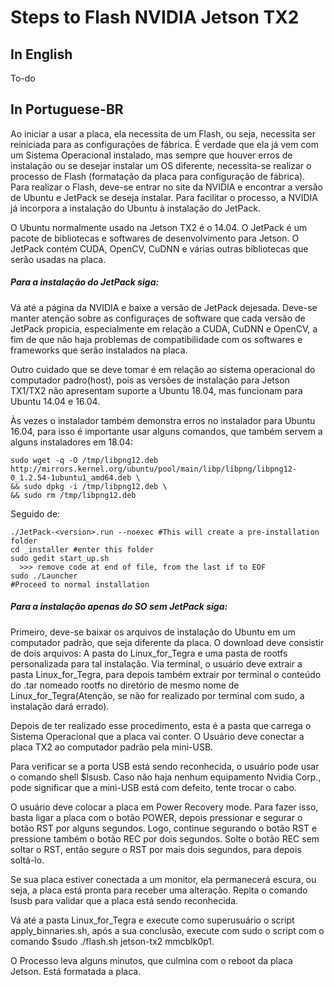 # Steps to Flash NVIDIA Jetson TX2

## In English
To-do




## In Portuguese-BR

Ao iniciar a usar a placa, ela necessita de um Flash, ou seja, necessita ser reiniciada para as configurações de fábrica.
É verdade que ela já vem com um Sistema Operacional instalado, mas sempre que houver erros de instalação ou se desejar instalar um OS diferente, necessita-se realizar o processo de Flash (formatação da placa para configuração de fábrica).
Para realizar o Flash, deve-se entrar no site da NVIDIA e encontrar a versão de Ubuntu e JetPack se deseja instalar.
Para facilitar o processo, a NVIDIA já incorpora a instalação do Ubuntu à instalação do JetPack.

O Ubuntu normalmente usado na Jetson TX2 é o 14.04.
O JetPack é um pacote de bibliotecas e softwares de desenvolvimento para Jetson. O JetPack contém CUDA, OpenCV, CuDNN e várias outras bibliotecas que serão usadas na placa. 

##### Para a instalação do JetPack siga: 

Vá até a página da NVIDIA e baixe a versão de JetPack dejesada.
Deve-se manter atenção sobre as configuraçes de software que cada versão de JetPack propicia, especialmente em relação a CUDA, CuDNN e OpenCV, a fim de que não haja problemas de compatibilidade com os softwares e frameworks que serão instalados na placa.

Outro cuidado que se deve tomar é em relação ao sistema operacional do computador padro(host), pois as versões de instalação para Jetson TX1/TX2 não apresentam suporte a Ubuntu 18.04, mas funcionam para Ubuntu 14.04 e 16.04.

Às vezes o instalador também demonstra erros no instalador para Ubuntu 16.04, para isso é importante usar alguns comandos, que também servem a alguns instaladores em 18.04:

```
sudo wget -q -O /tmp/libpng12.deb http://mirrors.kernel.org/ubuntu/pool/main/libp/libpng/libpng12-0_1.2.54-1ubuntu1_amd64.deb \
&& sudo dpkg -i /tmp/libpng12.deb \
&& sudo rm /tmp/libpng12.deb  
```
Seguido de:

```
./JetPack-<version>.run --noexec #This will create a pre-installation folder
cd _installer #enter this folder
sudo gedit start_up.sh
  >>> remove code at end of file, from the last if to EOF
sudo ./Launcher
#Proceed to normal installation
```

##### Para a instalação apenas do SO sem JetPack siga: 

Primeiro, deve-se baixar os arquivos de instalação do Ubuntu em um computador padrão, que seja diferente da placa. O download deve consistir de dois arquivos: A pasta do Linux_for_Tegra e uma pasta de rootfs personalizada para tal instalação. Via terminal, o usuário deve extrair a pasta Linux_for_Tegra, para depois também extrair por terminal o conteúdo do .tar nomeado rootfs no diretório de mesmo nome de Linux_for_Tegra(Atenção, se não for realizado por terminal com sudo, a instalação dará errado).

Depois de ter realizado esse procedimento, esta é a pasta que carrega o Sistema Operacional que a placa vai conter. O Usuário deve conectar a placa TX2 ao computador padrão pela mini-USB.

Para verificar se a porta USB está sendo reconhecida, o usuário pode usar o comando shell $lsusb.
Caso não haja nenhum equipamento Nvidia Corp., pode significar que a mini-USB está com defeito, tente trocar o cabo.

O usuário deve colocar a placa em Power Recovery mode. Para fazer isso, basta ligar a placa com o botão POWER, depois pressionar e segurar o botão RST por alguns segundos. Logo, continue segurando o botão RST e pressione também o botão REC por dois segundos. Solte o botão REC sem soltar o RST, então segure o RST por mais dois segundos, para depois soltá-lo. 

Se sua placa estiver conectada a um monitor, ela permanecerá escura, ou seja, a placa está pronta para receber uma alteração. Repita o comando lsusb para validar que a placa está sendo reconhecida. 

Vá até a pasta Linux_for_Tegra e execute como superusuário o script apply_binnaries.sh, após a sua conclusão, execute com sudo o script com o comando $sudo ./flash.sh jetson-tx2 mmcblk0p1.

O Processo leva alguns minutos, que culmina com o reboot da placa Jetson. Está formatada a placa.


